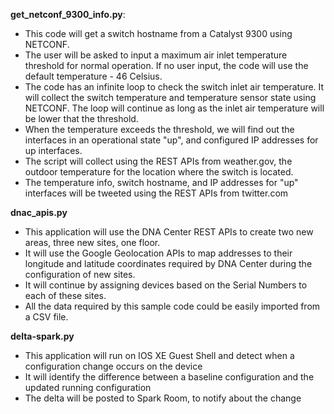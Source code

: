  **get_netconf_9300_info.py**:
 
 - This code will get a switch hostname from a Catalyst 9300 using NETCONF.
 - The user will be asked to input a maximum air inlet temperature threshold for normal operation.
   If no user input, the code will use the default temperature - 46 Celsius.
 - The code has an infinite loop to check the switch inlet air temperature. It will collect the switch temperature and temperature sensor state using NETCONF.
   The loop will continue as long as the inlet air temperature will be lower that the threshold.
 - When the temperature exceeds the threshold, we will find out the interfaces in an operational state "up", and configured IP addresses for up interfaces.
 - The script will collect using the REST APIs from weather.gov, the outdoor temperature for the location where the switch is located.
 - The temperature info, switch hostname, and IP addresses for "up" interfaces will be tweeted using the REST APIs from twitter.com
 
 **dnac_apis.py**
 
 - This application will use the DNA Center REST APIs to create two new areas, three new sites, one floor.
 - It will use the Google Geolocation APIs to map addresses to their longitude and latitude coordinates required
    by DNA Center during the configuration of new sites.
 - It will continue by assigning devices based on the Serial Numbers to each of these sites.
 - All the data required by this sample code could be easily imported from a CSV file.

 **delta-spark.py**
 
 - This application will run on IOS XE Guest Shell and detect when a configuration change occurs on the device
 - It will identify the difference between a baseline configuration and the updated running configuration
 - The delta will be posted to Spark Room, to notify about the change
